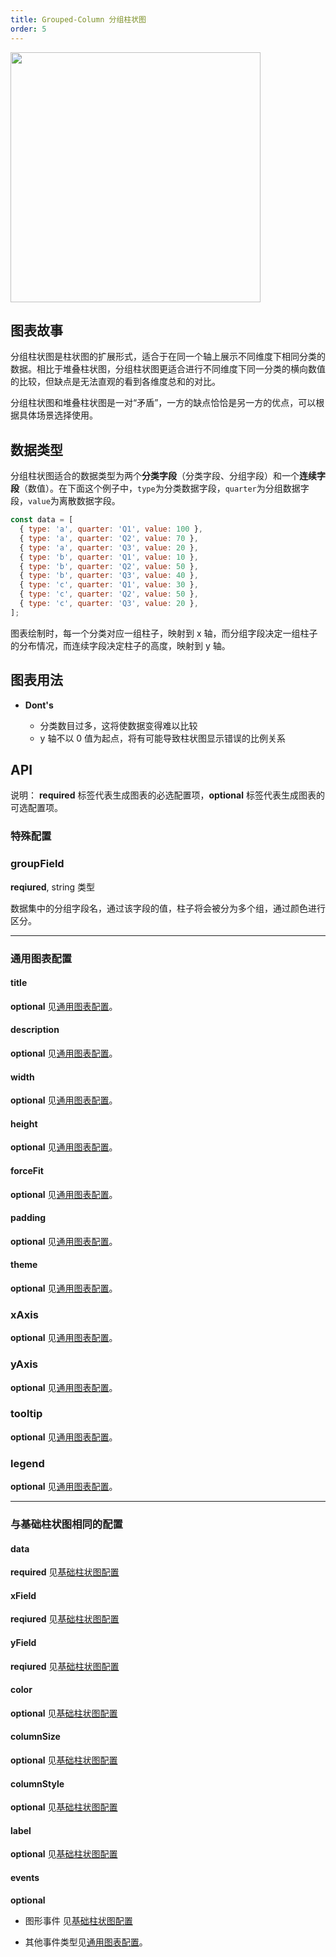 ```yaml
---
title: Grouped-Column 分组柱状图
order: 5
---
```


<img src="https://gw.alipayobjects.com/mdn/rms_d314dd/afts/img/A*8nw0SqtQJ6AAAAAAAAAAAABkARQnAQ" width="400">

## 图表故事

分组柱状图是柱状图的扩展形式，适合于在同一个轴上展示不同维度下相同分类的数据。相比于堆叠柱状图，分组柱状图更适合进行不同维度下同一分类的横向数值的比较，但缺点是无法直观的看到各维度总和的对比。

分组柱状图和堆叠柱状图是一对“矛盾”，一方的缺点恰恰是另一方的优点，可以根据具体场景选择使用。

## 数据类型

分组柱状图适合的数据类型为两个**分类字段**（分类字段、分组字段）和一个**连续字段**（数值）。在下面这个例子中，`type`为分类数据字段，`quarter`为分组数据字段，`value`为离散数据字段。

```js
const data = [
  { type: 'a', quarter: 'Q1', value: 100 },
  { type: 'a', quarter: 'Q2', value: 70 },
  { type: 'a', quarter: 'Q3', value: 20 },
  { type: 'b', quarter: 'Q1', value: 10 },
  { type: 'b', quarter: 'Q2', value: 50 },
  { type: 'b', quarter: 'Q3', value: 40 },
  { type: 'c', quarter: 'Q1', value: 30 },
  { type: 'c', quarter: 'Q2', value: 50 },
  { type: 'c', quarter: 'Q3', value: 20 },
];
```

图表绘制时，每一个分类对应一组柱子，映射到 x 轴，而分组字段决定一组柱子的分布情况，而连续字段决定柱子的高度，映射到 y 轴。

## 图表用法

- **Dont's**

  - 分类数目过多，这将使数据变得难以比较
  - y 轴不以 0 值为起点，将有可能导致柱状图显示错误的比例关系

## API

说明： **required** 标签代表生成图表的必选配置项，**optional** 标签代表生成图表的可选配置项。

### 特殊配置

### groupField

**reqiured**, string 类型

数据集中的分组字段名，通过该字段的值，柱子将会被分为多个组，通过颜色进行区分。

---

### 通用图表配置

#### title

**optional** 见[通用图表配置](../general-config#title)。

#### description

**optional** 见[通用图表配置](../general-config#description)。

#### width

**optional** 见[通用图表配置](../general-config#width)。

#### height

**optional** 见[通用图表配置](../general-config#height)。

#### forceFit

**optional** 见[通用图表配置](../general-config#forceFit)。

#### padding

**optional** 见[通用图表配置](../general-config#padding)。

#### theme

**optional** 见[通用图表配置](../general-config#theme)。

### xAxis

**optional** 见[通用图表配置](../general-config#categoryaxis)。

### yAxis

**optional** 见[通用图表配置](../general-config#linearaxis)。

### tooltip

**optional** 见[通用图表配置](../general-config#tooltip)。

### legend

**optional** 见[通用图表配置](../general-config#legend)。

---

### 与基础柱状图相同的配置

#### data

**required** 见[基础柱状图配置](./column#data-collection)

#### xField

**reqiured** 见[基础柱状图配置](./column#xfield-string)

#### yField

**reqiured** 见[基础柱状图配置](./column#yField-string)

#### color

**optional** 见[基础柱状图配置](./column#color-string--string--function)

#### columnSize

**optional** 见[基础柱状图配置](./column#columnsize-number)

#### columnStyle

**optional** 见[基础柱状图配置](./column.zh#columnstyle-object--function)

#### label

**optional** 见[基础柱状图配置](./column#label)

#### events

**optional**

- 图形事件 见[基础柱状图配置](./column#events)

- 其他事件类型见[通用图表配置](../general-config#events)。
